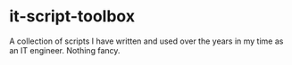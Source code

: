 # it-script-toolbox
A collection of scripts I have written and used over the years in my time as an IT engineer. Nothing fancy. 
